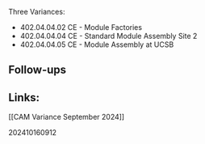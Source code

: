 Three Variances:
- 402.04.04.02 CE - Module Factories
- 402.04.04.04 CE - Standard Module Assembly Site 2
- 402.04.04.05 CE - Module Assembly at UCSB


## Follow-ups


## Links: 
[[CAM Variance September 2024]]



202410160912

